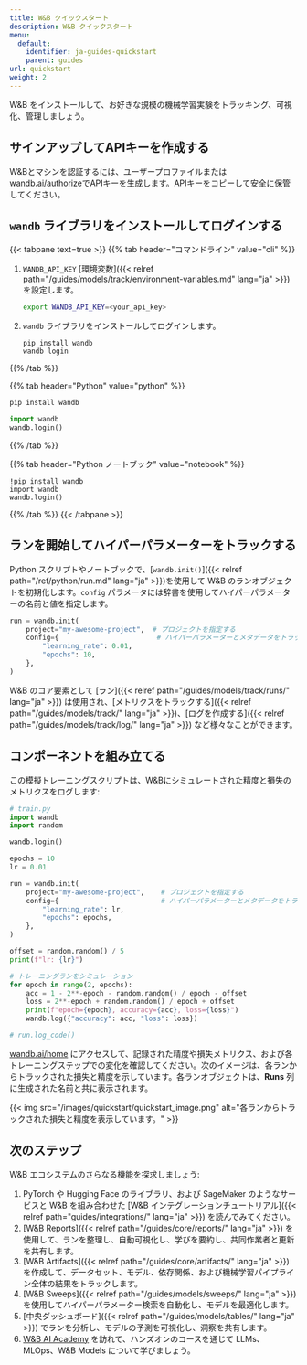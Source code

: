 ```yaml
---
title: W&B クイックスタート
description: W&B クイックスタート
menu:
  default:
    identifier: ja-guides-quickstart
    parent: guides
url: quickstart
weight: 2
---
```


W&B をインストールして、お好きな規模の機械学習実験をトラッキング、可視化、管理しましょう。

## サインアップしてAPIキーを作成する

W&Bとマシンを認証するには、ユーザープロファイルまたは[wandb.ai/authorize](https://wandb.ai/authorize)でAPIキーを生成します。APIキーをコピーして安全に保管してください。

## `wandb` ライブラリをインストールしてログインする

{{< tabpane text=true >}}
{{% tab header="コマンドライン" value="cli" %}}

1. `WANDB_API_KEY` [環境変数]({{< relref path="/guides/models/track/environment-variables.md" lang="ja" >}}) を設定します。

    ```bash
    export WANDB_API_KEY=<your_api_key>
    ```

2. `wandb` ライブラリをインストールしてログインします。

    ```shell
    pip install wandb
    wandb login
    ```

{{% /tab %}}

{{% tab header="Python" value="python" %}}

```bash
pip install wandb
```
```python
import wandb
wandb.login()
```

{{% /tab %}}

{{% tab header="Python ノートブック" value="notebook" %}}

```notebook
!pip install wandb
import wandb
wandb.login()
```

{{% /tab %}}
{{< /tabpane >}}

## ランを開始してハイパーパラメーターをトラックする

Python スクリプトやノートブックで、[`wandb.init()`]({{< relref path="/ref/python/run.md" lang="ja" >}})を使用して W&B のランオブジェクトを初期化します。`config` パラメータには辞書を使用してハイパーパラメーターの名前と値を指定します。

```python
run = wandb.init(
    project="my-awesome-project",  # プロジェクトを指定する
    config={                        # ハイパーパラメーターとメタデータをトラックする
        "learning_rate": 0.01,
        "epochs": 10,
    },
)
```

W&B のコア要素として [ラン]({{< relref path="/guides/models/track/runs/" lang="ja" >}}) は使用され、[メトリクスをトラックする]({{< relref path="/guides/models/track/" lang="ja" >}})、[ログを作成する]({{< relref path="/guides/models/track/log/" lang="ja" >}}) など様々なことができます。

## コンポーネントを組み立てる

この模擬トレーニングスクリプトは、W&Bにシミュレートされた精度と損失のメトリクスをログします:

```python
# train.py
import wandb
import random

wandb.login()

epochs = 10
lr = 0.01

run = wandb.init(
    project="my-awesome-project",    # プロジェクトを指定する
    config={                         # ハイパーパラメーターとメタデータをトラックする
        "learning_rate": lr,
        "epochs": epochs,
    },
)

offset = random.random() / 5
print(f"lr: {lr}")

# トレーニングランをシミュレーション
for epoch in range(2, epochs):
    acc = 1 - 2**-epoch - random.random() / epoch - offset
    loss = 2**-epoch + random.random() / epoch + offset
    print(f"epoch={epoch}, accuracy={acc}, loss={loss}")
    wandb.log({"accuracy": acc, "loss": loss})

# run.log_code()
```

[wandb.ai/home](https://wandb.ai/home) にアクセスして、記録された精度や損失メトリクス、および各トレーニングステップでの変化を確認してください。次のイメージは、各ランからトラックされた損失と精度を示しています。各ランオブジェクトは、**Runs** 列に生成された名前と共に表示されます。

{{< img src="/images/quickstart/quickstart_image.png" alt="各ランからトラックされた損失と精度を表示しています。" >}}

## 次のステップ

W&B エコシステムのさらなる機能を探求しましょう:

1. PyTorch や Hugging Face のライブラリ、および SageMaker のようなサービスと W&B を組み合わせた [W&B インテグレーションチュートリアル]({{< relref path="guides/integrations/" lang="ja" >}}) を読んでみてください。
2. [W&B Reports]({{< relref path="/guides/core/reports/" lang="ja" >}}) を使用して、ランを整理し、自動可視化し、学びを要約し、共同作業者と更新を共有します。
3. [W&B Artifacts]({{< relref path="/guides/core/artifacts/" lang="ja" >}}) を作成して、データセット、モデル、依存関係、および機械学習パイプライン全体の結果をトラックします。
4. [W&B Sweeps]({{< relref path="/guides/models/sweeps/" lang="ja" >}}) を使用してハイパーパラメーター検索を自動化し、モデルを最適化します。
5. [中央ダッシュボード]({{< relref path="/guides/models/tables/" lang="ja" >}}) でランを分析し、モデルの予測を可視化し、洞察を共有します。
6. [W&B AI Academy](https://wandb.ai/site/courses/) を訪れて、ハンズオンのコースを通じて LLMs、MLOps、W&B Models について学びましょう。